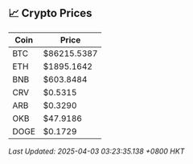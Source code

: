 ## 📈 Crypto Prices

| Coin | Price |
| ---- | ----- |
| BTC | $86215.5387 |
| ETH | $1895.1642 |
| BNB | $603.8484 |
| CRV | $0.5315 |
| ARB | $0.3290 |
| OKB | $47.9186 |
| DOGE | $0.1729 |

_Last Updated: 2025-04-03 03:23:35.138 +0800 HKT_